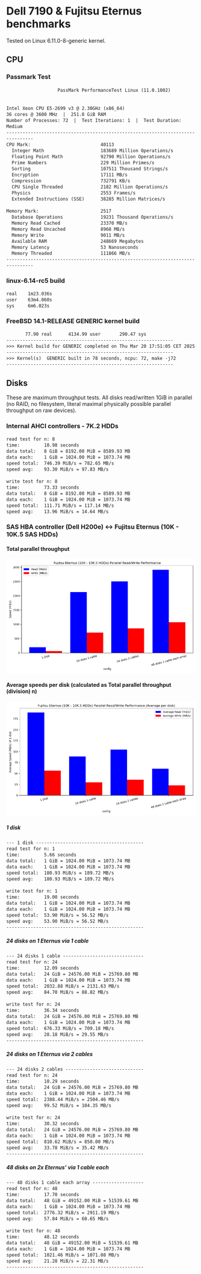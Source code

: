 # Dell 7190 & Fujitsu Eternus benchmarks

Tested on Linux 6.11.0-8-generic kernel.

## CPU

### Passmark Test

```
                   PassMark PerformanceTest Linux (11.0.1002)


Intel Xeon CPU E5-2699 v3 @ 2.30GHz (x86_64)
36 cores @ 3600 MHz  |  251.8 GiB RAM
Number of Processes: 72  |  Test Iterations: 1  |  Test Duration: Medium
--------------------------------------------------------------------------------
CPU Mark:                          40113
  Integer Math                     183689 Million Operations/s
  Floating Point Math              92790 Million Operations/s
  Prime Numbers                    229 Million Primes/s
  Sorting                          107511 Thousand Strings/s
  Encryption                       17111 MB/s
  Compression                      732791 KB/s
  CPU Single Threaded              2182 Million Operations/s
  Physics                          2553 Frames/s
  Extended Instructions (SSE)      38285 Million Matrices/s

Memory Mark:                       2517
  Database Operations              19231 Thousand Operations/s
  Memory Read Cached               23370 MB/s
  Memory Read Uncached             8968 MB/s
  Memory Write                     9011 MB/s
  Available RAM                    248669 Megabytes
  Memory Latency                   53 Nanoseconds
  Memory Threaded                  111866 MB/s
--------------------------------------------------------------------------------
```

### linux-6.14-rc5 build

```
real    1m23.036s
user    63m4.060s
sys     6m6.023s
```

### FreeBSD 14.1-RELEASE GENERIC kernel build

```
       77.90 real      4134.99 user       290.47 sys
--------------------------------------------------------------
>>> Kernel build for GENERIC completed on Thu Mar 20 17:51:05 CET 2025
--------------------------------------------------------------
>>> Kernel(s)  GENERIC built in 78 seconds, ncpu: 72, make -j72
--------------------------------------------------------------
```


## Disks

These are maximum throughput tests. All disks read/written 1GiB in parallel
(no RAID, no filesystem, literal maximal physically possible parallel throughput
on raw devices).

### Internal AHCI controllers - 7K.2 HDDs

```
read test for n: 8
time:         10.98 seconds
data total:   8 GiB = 8192.00 MiB = 8589.93 MB
data each:    1 GiB = 1024.00 MiB = 1073.74 MB
speed total:  746.39 MiB/s = 782.65 MB/s
speed avg:    93.30 MiB/s = 97.83 MB/s

write test for n: 8
time:         73.33 seconds
data total:   8 GiB = 8192.00 MiB = 8589.93 MB
data each:    1 GiB = 1024.00 MiB = 1073.74 MB
speed total:  111.71 MiB/s = 117.14 MB/s
speed avg:    13.96 MiB/s = 14.64 MB/s
```

### SAS HBA controller (Dell H200e) <-> Fujitsu Eternus (10K - 10K.5 SAS HDDs)

#### Total parallel throughput

![](./img/disk_performance.png)

#### Average speeds per disk (calculated as Total parallel throughput (division) n)

![](./img/disk_performance_avg.png)


##### 1 disk

```
--- 1 disk ----------------------------------------
read test for n: 1
time:         5.66 seconds
data total:   1 GiB = 1024.00 MiB = 1073.74 MB
data each:    1 GiB = 1024.00 MiB = 1073.74 MB
speed total:  180.93 MiB/s = 189.72 MB/s
speed avg:    180.93 MiB/s = 189.72 MB/s

write test for n: 1
time:         19.00 seconds
data total:   1 GiB = 1024.00 MiB = 1073.74 MB
data each:    1 GiB = 1024.00 MiB = 1073.74 MB
speed total:  53.90 MiB/s = 56.52 MB/s
speed avg:    53.90 MiB/s = 56.52 MB/s
---------------------------------------------------
```

##### 24 disks on 1 Eternus via 1 cable

```
--- 24 disks 1 cable ------------------------------
read test for n: 24
time:         12.09 seconds
data total:   24 GiB = 24576.00 MiB = 25769.80 MB
data each:    1 GiB = 1024.00 MiB = 1073.74 MB
speed total:  2032.88 MiB/s = 2131.63 MB/s
speed avg:    84.70 MiB/s = 88.82 MB/s

write test for n: 24
time:         36.34 seconds
data total:   24 GiB = 24576.00 MiB = 25769.80 MB
data each:    1 GiB = 1024.00 MiB = 1073.74 MB
speed total:  676.33 MiB/s = 709.18 MB/s
speed avg:    28.18 MiB/s = 29.55 MB/s
---------------------------------------------------
```

##### 24 disks on 1 Eternus via 2 cables

```
--- 24 disks 2 cables -----------------------------
read test for n: 24
time:         10.29 seconds
data total:   24 GiB = 24576.00 MiB = 25769.80 MB
data each:    1 GiB = 1024.00 MiB = 1073.74 MB
speed total:  2388.44 MiB/s = 2504.46 MB/s
speed avg:    99.52 MiB/s = 104.35 MB/s

write test for n: 24
time:         30.32 seconds
data total:   24 GiB = 24576.00 MiB = 25769.80 MB
data each:    1 GiB = 1024.00 MiB = 1073.74 MB
speed total:  810.62 MiB/s = 850.00 MB/s
speed avg:    33.78 MiB/s = 35.42 MB/s
---------------------------------------------------
```

##### 48 disks on 2x Eternus' via 1 cable each

```
--- 48 disks 1 cable each array -------------------
read test for n: 48
time:         17.70 seconds
data total:   48 GiB = 49152.00 MiB = 51539.61 MB
data each:    1 GiB = 1024.00 MiB = 1073.74 MB
speed total:  2776.32 MiB/s = 2911.19 MB/s
speed avg:    57.84 MiB/s = 60.65 MB/s

write test for n: 48
time:         48.12 seconds
data total:   48 GiB = 49152.00 MiB = 51539.61 MB
data each:    1 GiB = 1024.00 MiB = 1073.74 MB
speed total:  1021.46 MiB/s = 1071.08 MB/s
speed avg:    21.28 MiB/s = 22.31 MB/s
---------------------------------------------------
```
